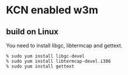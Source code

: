 KCN enabled w3m
================================================================================

build on Linux
--------------------------------------------------------------------------------
  You need to install libgc, libtermcap and gettext.

    % sudo yum install libgc-devel
    % sudo yum install libtermcap-devel.i386
    % sudo yum install gettext
